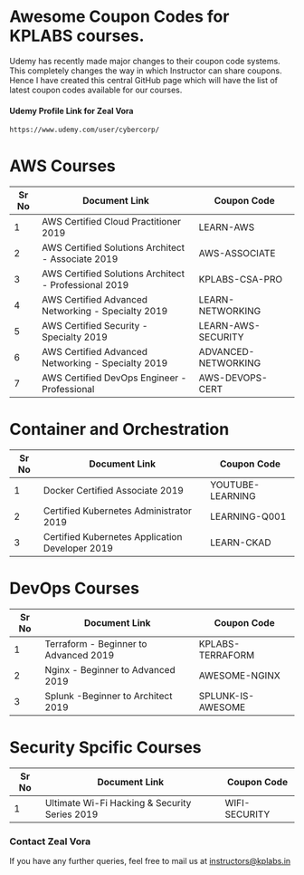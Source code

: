 # Awesome Coupon Codes for KPLABS courses.

Udemy has recently made major changes to their coupon code systems. This completely changes the way in which Instructor can share coupons. Hence I have created this central GitHub page which will have the list of latest coupon codes available for our courses.

#### Udemy Profile Link for Zeal Vora

```sh
https://www.udemy.com/user/cybercorp/
```

# AWS Courses 

| Sr No | Document Link | Coupon Code |
| ------ | ------ | ------ |
| 1 | AWS Certified Cloud Practitioner 2019 | LEARN-AWS | 
| 2 |AWS Certified Solutions Architect - Associate  2019| AWS-ASSOCIATE |
| 3 |AWS Certified Solutions Architect - Professional 2019 | KPLABS-CSA-PRO |
| 4 |AWS Certified Advanced Networking - Specialty 2019 | LEARN-NETWORKING |
| 5 |AWS Certified Security - Specialty 2019 | LEARN-AWS-SECURITY |
| 6 |AWS Certified Advanced Networking - Specialty 2019 | ADVANCED-NETWORKING	|
| 7 |AWS Certified DevOps Engineer - Professional | AWS-DEVOPS-CERT |

# Container and Orchestration

| Sr No | Document Link | Coupon Code |
| ------ | ------ | ------ |
| 1 | Docker Certified Associate 2019 | YOUTUBE-LEARNING | 
| 2 | Certified Kubernetes Administrator 2019 | LEARNING-Q001 | 
| 3 | Certified Kubernetes Application Developer 2019 | LEARN-CKAD | 

# DevOps Courses

| Sr No | Document Link | Coupon Code |
| ------ | ------ | ------ |
| 1 | Terraform - Beginner to Advanced 2019 | KPLABS-TERRAFORM | 
| 2 | Nginx - Beginner to Advanced 2019 | AWESOME-NGINX | 
| 3 | Splunk  -Beginner to Architect 2019 | SPLUNK-IS-AWESOME | 

# Security Spcific Courses

| Sr No | Document Link | Coupon Code |
| ------ | ------ | ------ |
| 1 | Ultimate Wi-Fi Hacking & Security Series 2019 | WIFI-SECURITY | 


### Contact Zeal Vora
If you have any further queries, feel free to mail us at instructors@kplabs.in
